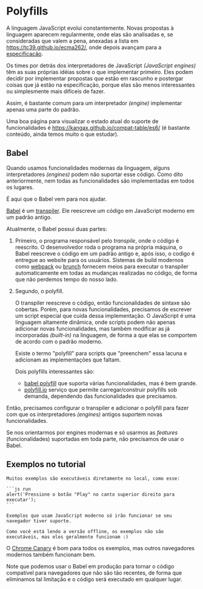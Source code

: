 
# Polyfills

A linguagem JavaScript evolui constantemente. Novas propostas à linguagem aparecem regularmente, onde elas são analisadas e, se consideradas que valem a pena, anexadas a lista em <https://tc39.github.io/ecma262/>, onde depois avançam para a [especificação](http://www.ecma-international.org/publications/standards/Ecma-262.htm).

Os times por detrás dos interpretadores de JavaScript _(JavaScript engines)_ têm as suas próprias idéias sobre o que implementar primeiro. Eles podem decidir por implementar propostas que estão em rascunho e postergar coisas que já estão na especificação, porque elas são menos interessantes ou simplesmente mais difíceis de fazer.

Assim, é bastante comum para um interpretador _(engine)_ implementar apenas uma parte do padrão.

Uma boa página para visualizar o estado atual do suporte de funcionalidades é <https://kangax.github.io/compat-table/es6/> (é bastante conteúdo, ainda temos muito o que estudar).

## Babel

Quando usamos funcionalidades modernas da linguagem, alguns interpretadores _(engines)_ podem não suportar esse código. Como dito anteriormente, nem todas as funcionalidades são implementadas em todos os lugares.

É aqui que o Babel vem para nos ajudar.

[Babel](https://babeljs.io) é um [transpiler](https://en.wikipedia.org/wiki/Source-to-source_compiler). Ele reescreve um código em JavaScript moderno em um padrão antigo.

Atualmente, o Babel possui duas partes:

1. Primeiro, o programa responsável pelo _transpile_, onde o código é reescrito. O desenvolvedor roda o programa na própria máquina, o Babel reescreve o código em um padrão antigo e, após isso, o codigo é entregue ao website para os usuários. Sistemas de build modernos como [webpack](http://webpack.github.io/) ou [brunch](http://brunch.io/) fornecem meios para executar o transpiler automaticamente em todas as mudanças realizadas no código, de forma que não perdemos tempo do nosso lado.

2. Segundo, o polyfill.

    O transpiler reescreve o código, então funcionalidades de sintaxe são cobertas. Porém, para novas funcionalidades, precisamos de escrever um script especial que cuida dessa implementação. O JavaScript é uma linguagem altamente dinâmica, onde scripts podem não apenas adicionar novas funcionalidades, mas também modificar as já incorporadas _(built-in)_ na linguagem, de forma a que elas se comportem de acordo com o padrão moderno.

    Existe o termo "polyfill" para scripts que "preenchem" essa lacuna e adicionam as implementações que faltam.

    Dois polyfills interessantes são:
    - [babel polyfill](https://babeljs.io/docs/usage/polyfill/) que suporta várias funcionalidades, mas é bem grande.
    - [polyfill.io](http://polyfill.io) serviço que permite carregar/construir polyfills sob demanda, dependendo das funcionalidades que precisamos.

Então, precisamos configurar o transpiler e adicionar o polyfill para fazer com que os interpretadores _(engines)_ antigos suportem novas funcionalidades.

Se nos orientarmos por engines modernas e só usarmos as _features_ (funcionalidades) suportadas em toda parte, não precisamos de usar o Babel.

## Exemplos no tutorial

````online
Muitos exemplos são executáveis diretamente no local, como esse:

```js run
alert('Pressione o botão "Play" no canto superior direito para executar');
```

Exemplos que usam JavaScript moderno só irão funcionar se seu navegador tiver suporte.
````

```offline
Como você está lendo a versão offline, os exemplos não são executáveis, mas eles geralmente funcionam :)
```

O [Chrome Canary](https://www.google.com/chrome/browser/canary.html) é bom para todos os exemplos, mas outros navegadores modernos também funcionam bem.

Note que podemos usar o Babel em produção para tornar o código compatível para navegadores que não são tão recentes, de forma que eliminamos tal limitação e o código será executado em qualquer lugar.
